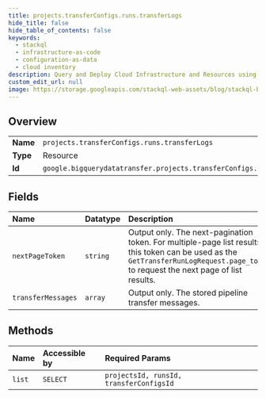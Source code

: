 ```yaml
---
title: projects.transferConfigs.runs.transferLogs
hide_title: false
hide_table_of_contents: false
keywords:
  - stackql
  - infrastructure-as-code
  - configuration-as-data
  - cloud inventory
description: Query and Deploy Cloud Infrastructure and Resources using SQL
custom_edit_url: null
image: https://storage.googleapis.com/stackql-web-assets/blog/stackql-blog-post-featured-image.png
---
```

  
    

## Overview
<table><tbody>
<tr><td><b>Name</b></td><td><code>projects.transferConfigs.runs.transferLogs</code></td></tr>
<tr><td><b>Type</b></td><td>Resource</td></tr>
<tr><td><b>Id</b></td><td><code>google.bigquerydatatransfer.projects.transferConfigs.runs.transferLogs</code></td></tr>
</tbody></table>

## Fields
| Name | Datatype | Description |
|:-----|:---------|:------------|
| `nextPageToken` | `string` | Output only. The next-pagination token. For multiple-page list results, this token can be used as the `GetTransferRunLogRequest.page_token` to request the next page of list results. |
| `transferMessages` | `array` | Output only. The stored pipeline transfer messages. |
## Methods
| Name | Accessible by | Required Params |
|:-----|:--------------|:----------------|
| `list` | `SELECT` | `projectsId, runsId, transferConfigsId` |
